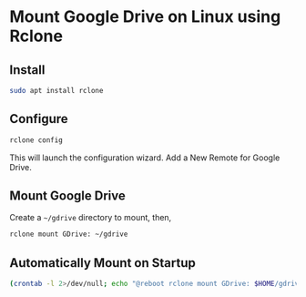 # Mount Google Drive on Linux using Rclone
## Install
```sh
sudo apt install rclone
```

## Configure
```sh
rclone config
```

This will launch the configuration wizard. Add a New Remote for Google Drive.

## Mount Google Drive
Create a `~/gdrive` directory to mount, then,

```sh
rclone mount GDrive: ~/gdrive
```

## Automatically Mount on Startup

```sh
(crontab -l 2>/dev/null; echo "@reboot rclone mount GDrive: $HOME/gdrive") | crontab -
```
